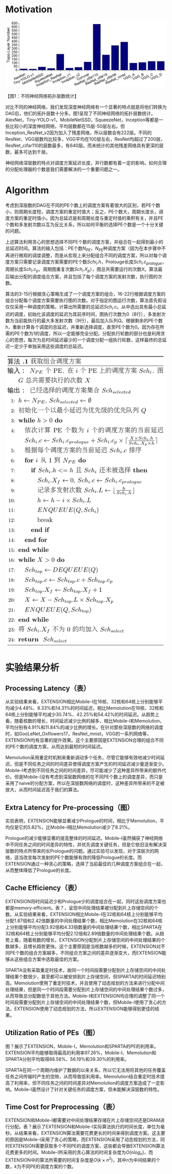 # Motivation

![layercount](./pic/layercount.jpg)

【图1：不同神经网络拓扑层数统计】

对比不同的神经网络，我们发现深度神经网络有一个显著的特点就是将他们转换为DAG后，他们的拓扑层数十分多。图1呈现了不同神经网络的拓扑层数统计。AlexNet，Tiny-YOLO-v1，MobileNetSSD，SqueezeNet，Inception等都是一些比较小的深度神经网络，平均层数都在15层-50层左右。但Inception_ResNet_v2因为加入了残差网络，所以层数会有222层。不同的ResNet、VGG层数均比较多，VGG平均在100层左右，ResNet均超过了200层，ResNet_cifar110的层数最多，有640层。而未统计的其他残差网络具有更深的层数，最多可达到千层。

神经网络深层数的特点对调度方案延迟长度，并行数都有着一定的影响，如何合理的分配处理器的个数是我们需要解决的一个重要问题之一。

# Algorithm

考虑到深层数的DAG在不同的PE个数上的调度方案有着很大的区别，若PE个数小，则周期长度短，调度方案的重定时值大；反之，PE个数大，周期长度长，调度方案的重定时值小。因为总延迟是和周期长度与重定时值的乘积有关，并且PE个数和多发射次数以互为反比关系，所以如何平衡的选择PE个数是一个十分关键的问题。

上述算法利用贪心的思想选择不同PE个数的调度方案，并组合在一起得到最小的总延迟时间。算法的输入包括：PE个数$N_{PE}$，$N_{PE}$种调度方案（因为在本步骤中不再进行微观的调度调整，而是从宏观上来分配组合不同的调度方案，所以对每个调度方案只需要记录调度方案需要的PE个数$Schi_i.h$，Prolouge长度$Sch_i.c_{prologue}$，周期长度$Sch_i.c_p$，周期图重复次数$Sch_i.X_p$），图总共需要运行的次数$X$。算法最后输出分配的调度组合方案，并且包括了每个调度方案的发射次数，执行图的次数。

算法的3-15行根据贪心策略生成了一个调度方案的组合，16-22行根据调度方案的组合分配每个调度方案需要执行图的次数。对于指定的图运行次数，算法首先假设仅仅采用一种调度的策略，计算出所需要的总延迟$Sch_i.c$。从中选出具有最小总延迟的调度，初始化该调度的延迟为其前序时间，图执行次数为0（8行），多发射次数为当前能执行的最大多发射次数（9行），最后加入队列$Q$。根据剩余的PE个数$h$，重新计算各个调度的总延迟，并重新选择调度，直至PE个数为0。因为存在所需的PE个数为1的调度，所以一定能够完全分配。分配执行轮数的部分也是利用贪心的思想，每次为总时间延迟最少的一个调度分配一组执行轮数，这样最终的总延迟一定少于单独采用这些调度的总延迟。

![minlatency](./pic/minlatency.png)

# 实验结果分析

## Processing Latency（表）

从实验结果来看，EXTENSION相比Mobile-I在16核、32核和64核上分别能够平均减少4.48%、8.33%和14.31%的时间延迟，相比Memolution在16核、32核和64核上分别能够平均减少30.74%、42.25%和54.42%的时间延迟。从趋势上看，随着核数的增长，时间延迟减少比例的越多，相比Mobile-I和Memolution，平均分别有4.91%和11.84%的减少比例的增长。在针对那些深层数的网络的调度时，如GooLeNet_Oxflowers17，ResNet_mnist，VGG的一系列网络等，EXTENSION均有显著的提升效果。这个主要原因是EXTENSION合理的组合不同的PE个数的调度方案，从而达到最短的时间延迟。

Memolution采用重定时机制来重新调动多个任务，尽管它能够有效地减少时间延迟，但是不同任务之间的时间差异使得调度方案产生的时间延迟减少量逐渐变少。Mobile-I考虑到不同任务之间的时间差异，尽可能减少了这种差异所带来的额外代价。但是Mobile-I没有考虑到深层数网络的在不同PE个数上的调度差异，而只是采用了naive的分配方案，所以在深层数网络的调度时，这种差异所带来的不足被放大，从而时间延迟高于我们的算法。

## Extra Latency for Pre-processing（图）

实验表明，EXTENSION能够显著减少Prologue的时间，相比于Memolution，平均仅是它的5.82%，比Mobile-I相比Memolution减少了8.21%。

Prologue的减少能够显著的提高整体的时间延迟。Mobile-I虽然捕获了神经网络中不同任务之间的时间差异的特性，并优先调度关键任务，但是它依旧没有解决深层数的特点所带来的长Prologue的问题。通过实验可以发现，对于深层次的网络，适当改变每次发射的PE个数能够有效的降低Prologue的长度。而EXTENSION通过一种贪心的策略，选择了当前最佳的几种调度方案组合在一起，从而整体降低了Prologue的长度。

## Cache Efficiency（表）

EXTENSION将时间延迟少和Prologue少的调度组合在一起，同时这些调度方案也都是memory-efficient。表？，呈现中间处理结果被分配到片上存储空间的个数。从实验结果来看，EXTENSION相比Mobile-I在32核和64核上分别能够平均分配1.87倍和2.42倍数量的中间处理结果个数，相比Memolution在32核和64核上分别能够平均分配3.92倍和4.33倍数量的中间处理结果个数，相比SPARTA在32核和64核上分别能够平均分配2.12倍和2.89倍数量的中间处理结果个数。从趋势上看，随着核数的增长，EXTENSION分配到片上存储空间的中间处理结果的个数越多，且增长趋势更快。这个主要原因是当核数越多的时候，EXTENSION对不同PE个数的组合方案越多，不同组合方案之间的差异逐渐变大，而EXTENSION能够从这些组合方案中选取最佳的方案。

SPARTA没有采取重定时技术，故同一个时间段需要分配到片上存储空间的中间处理结果个数很少，甚至都可以被安排到片上存储空间，但SPARTA的时间延迟特别高。Memolution使用了重定时技术，并且使用了动态规划的方法来进行分配中间处理结果，但是同一个时间段需要分配到片上存储空间的中间处理结果个数过多，从而导致总分配数低于其他方法。Mobile-I和EXTENSION均合理的调整了同一个时间段需要分配到片上存储空间的中间处理结果个数，但Mobile-I使用了贪心的方法，EXTENSION使用了动态规划的方法，所以EXTENSION能够得到更佳的结果。

## Utilization Ratio of PEs（图）

图？展示了EXTENSION，Mobile-I，Memolution和SPARTA的PE的利用率。EXTENSION平均能够取得最高的利用率97.26%，Mobile-I、Memolution和SPARTA分别平均取得88.58%、56.19%和39.30%的利用率。

SPARTA在同一个周期内维护了数据的以来关系，所以它无法用将其他的任务覆盖任务之间传输时产生的空隙，从而导致低利用率。Memolution结合重定时技术提高了利用率，但不同任务之间的时间差异对Memolution的调度方案造成了一定影响。Mobile-I虽然设计了针对关键任务的调度方案，但未能解决深层数的特性。

## Time Cost for Preprocessing（表）

EXTENSION和Mobile-I都需要对中间处理结果存储在片上存储空间还是DRAM进行分配。表？展示了EXTENSION和Mobile-I实际算法执行的时间长度，单位为毫秒。从结果来看，EXTENSION算法需要花费更长的时间来得到调度方案。这主要的原因是Mobile-I采用了贪心的策略，而EXTENSION采用了动态规划的方法，同时EXTENSION需要获取多个不同PE的调度方案，这些都会导致EXTENSION算法花费更多的时间。Mobile-I所采用的贪心算法的时间复杂度为$O(nlog_n)$，而EXTENSION中的算法所需要的时间复杂度是$O(k\times n^2)$，其中$n$为中间结果的个数，$k$为不同PE的调度方案的个数。


